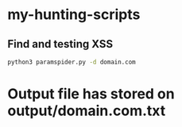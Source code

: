 # my-hunting-scripts

## Find and testing XSS

```bash
python3 paramspider.py -d domain.com
```

# Output file has stored on output/domain.com.txt
